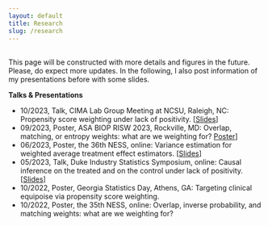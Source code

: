 ```yaml
---
layout: default
title: Research
slug: /research
---
```


<br>
This page will be constructed with more details and figures in the future. Please, do expect more updates. In the following, I also post information of my presentations before with some slides.  
<br />

<b> Talks & Presentations </b>

<ul>
  <li> 10/2023, Talk, CIMA Lab Group Meeting at NCSU, Raleigh, NC: Propensity score weighting under lack of positivity. 
    [<a href="https://yiliu1998.github.io/slides/CIMA_Fall_2023.pdf" target="_blank">Slides</a>] </li>
  <li> 09/2023, Poster, ASA BIOP RISW 2023, Rockville, MD: Overlap, matching, or entropy weights: what are we weighting for? 
    <a href="https://yiliu1998.github.io/slides/ASA_BIOP_RISW_2023_Poster.pdf" target="_blank">Poster</a>] </li>
  <li> 06/2023, Poster, the 36th NESS, online: Variance estimation for weighted average treatment effect estimators. 
    [<a href="https://yiliu1998.github.io/slides/NESS_2023_Poster.pdf" target="_blank">Slides</a>] </li>
  <li> 05/2023, Talk, Duke Industry Statistics Symposium, online: Causal inference on the treated and on the control under lack of positivity. 
    [<a href="https://yiliu1998.github.io/slides/DISS_2023_Slides.pdf" target="_blank">Slides</a>] </li>
  <li> 10/2022, Poster, Georgia Statistics Day, Athens, GA: Targeting clinical equipoise via propensity score weighting. </li>
  <li> 10/2022, Poster, the 35th NESS, online: Overlap, inverse probability, and matching weights: what are we weighting for? </li>
</ul>
